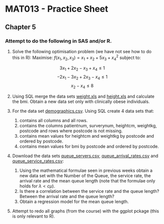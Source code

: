 # MAT013 - Practice Sheet
## Chapter 5
### Attempt to do the following in SAS and/or R.


1. Solve the following optimisation problem (we have not see how to do this in R):
Maximise: $f(x_1,x_2,x_3)=x_1+x_2+5x_3+x_4^2$ subject to:

$$
3x_1+2x_2-x_3+x_4\leq 1$$
$$
-2x_1-3x_2+2x_3-x_4\leq 1$$
$$
x_2-x_4\leq 8$$


2. Using SQL merge the data sets [weight.xls](https://www.dropbox.com/s/duadh282l6vtvzd/weight.xls) and [height.xls](https://www.dropbox.com/s/2i4rja2sh11od44/height.xls) and calculate the bmi. Obtain a new data set only with clinically obese individuals.

3. For the data set [demographics.csv](https://www.dropbox.com/s/pbjyln9ucp53kah/demographics.csv). Using SQL create 4  data sets that:

    1. contains all columns and all rows.
    2. contains the columns patientnum, surverynum, heightcm, weightkg, postcode and rows where postcode is not missing.
    3. contains mean values for heightcm and weightkg by postcode and ordered by postcode.
    4. contains mean values for bmi by postcode and ordered by postcode.

4. Download the data sets [queue_servers.csv](http://db.tt/QlTtWWOP), [queue_arrival_rates.csv](http://db.tt/ZabQhbeI) and [queue_service_rates.csv](http://db.tt/aXO5nqU7):

    1. Using the mathematical formulae seen in previous weeks obtain a new data set with the Number of the Queue, the service rate, the arrival rate and the mean queue length (note that the formulae only holds for $\lambda<c\mu$).
    2. Is there a correlation between the service rate and the queue length? Between the arrival rate and the queue length?
    3. Obtain a regression model for the mean queue length.

5. Attempt to redo all graphs (from the course) with the ggplot pckage (this is only relevant to R).
